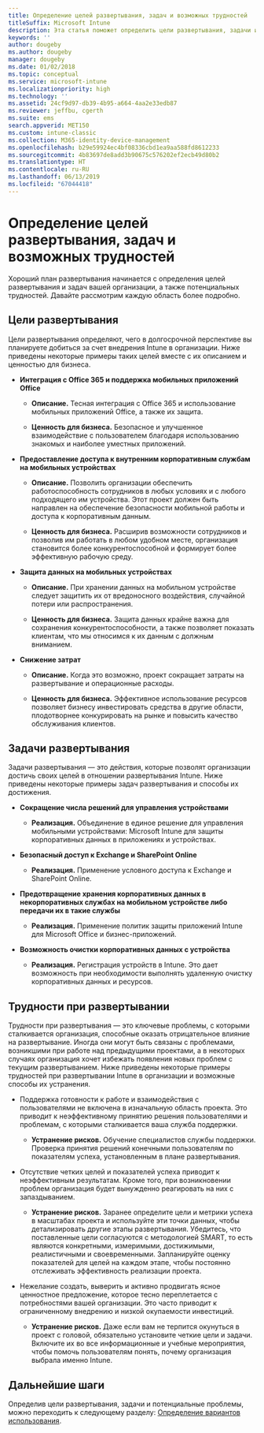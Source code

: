 ```yaml
---
title: Определение целей развертывания, задач и возможных трудностей
titleSuffix: Microsoft Intune
description: Эта статья поможет определить цели развертывания, задачи и возможные трудности для внедрения Microsoft Intune с использованием только облачной среды.
keywords: ''
author: dougeby
ms.author: dougeby
manager: dougeby
ms.date: 01/02/2018
ms.topic: conceptual
ms.service: microsoft-intune
ms.localizationpriority: high
ms.technology: ''
ms.assetid: 24cf9d97-db39-4b95-a664-4aa2e33edb87
ms.reviewer: jeffbu, cgerth
ms.suite: ems
search.appverid: MET150
ms.custom: intune-classic
ms.collection: M365-identity-device-management
ms.openlocfilehash: b29e59924ec4bf08336cbd1ea9aa588fd8612233
ms.sourcegitcommit: 4b83697de8add3b90675c576202ef2ecb49d80b2
ms.translationtype: HT
ms.contentlocale: ru-RU
ms.lasthandoff: 06/13/2019
ms.locfileid: "67044418"
---
```

# <a name="determine-deployment-goals-objectives-and-challenges"></a>Определение целей развертывания, задач и возможных трудностей

Хороший план развертывания начинается с определения целей развертывания и задач вашей организации, а также потенциальных трудностей. Давайте рассмотрим каждую область более подробно.

## <a name="deployment-goals"></a>Цели развертывания

Цели развертывания определяют, чего в долгосрочной перспективе вы планируете добиться за счет внедрения Intune в организации. Ниже приведены некоторые примеры таких целей вместе с их описанием и ценностью для бизнеса.

-   **Интеграция с Office 365 и поддержка мобильных приложений Office**

    -   **Описание.** Тесная интеграция с Office 365 и использование мобильных приложений Office, а также их защита.

    -   **Ценность для бизнеса.** Безопасное и улучшенное взаимодействие с пользователем благодаря использованию знакомых и наиболее уместных приложений.

-   **Предоставление доступа к внутренним корпоративным службам на мобильных устройствах**

    -   **Описание.** Позволить организации обеспечить работоспособность сотрудников в любых условиях и с любого подходящего им устройства. Этот проект должен быть направлен на обеспечение безопасности мобильной работы и доступа к корпоративным данным.

    -   **Ценность для бизнеса.** Расширив возможности сотрудников и позволив им работать в любом удобном месте, организация становится более конкурентоспособной и формирует более эффективную рабочую среду.

-   **Защита данных на мобильных устройствах**

    -   **Описание.** При хранении данных на мобильном устройстве следует защитить их от вредоносного воздействия, случайной потери или распространения.

    -   **Ценность для бизнеса.** Защита данных крайне важна для сохранения конкурентоспособности, а также позволяет показать клиентам, что мы относимся к их данным с должным вниманием.

-   **Снижение затрат**

    -   **Описание.** Когда это возможно, проект сокращает затраты на развертывание и операционные расходы.

    -    **Ценность для бизнеса.** Эффективное использование ресурсов позволяет бизнесу инвестировать средства в другие области, плодотворнее конкурировать на рынке и повысить качество обслуживания клиентов.

## <a name="deployment-objectives"></a>Задачи развертывания

Задачи развертывания — это действия, которые позволят организации достичь своих целей в отношении развертывания Intune. Ниже приведены некоторые примеры задач развертывания и способы их достижения.

-   **Сокращение числа решений для управления устройствами**

    -   **Реализация.** Объединение в единое решение для управления мобильными устройствами: Microsoft Intune для защиты корпоративных данных в приложениях и устройствах.

-   **Безопасный доступ к Exchange и SharePoint Online**

    -   **Реализация.** Применение условного доступа к Exchange и SharePoint Online.

-   **Предотвращение хранения корпоративных данных в некорпоративных службах на мобильном устройстве либо передачи их в такие службы**

    -   **Реализация.** Применение политик защиты приложений Intune для Microsoft Office и бизнес-приложений.

-   **Возможность очистки корпоративных данных с устройства**

    -   **Реализация.** Регистрация устройств в Intune. Это дает возможность при необходимости выполнять удаленную очистку корпоративных данных и ресурсов.

## <a name="deployment-challenges"></a>Трудности при развертывании

Трудности при развертывания — это ключевые проблемы, с которыми сталкивается организация, способные оказать отрицательное влияние на развертывание. Иногда они могут быть связаны с проблемами, возникшими при работе над предыдущими проектами, а в некоторых случаях организация хочет избежать появления новых проблем с текущим развертыванием. Ниже приведены некоторые примеры трудностей при развертывании Intune в организации и возможные способы их устранения.

-   Поддержка готовности к работе и взаимодействия с пользователями не включена в изначальную область проекта. Это приводит к неэффективному принятию решения пользователями и проблемам, с которыми сталкивается ваша служба поддержки.

    -   **Устранение рисков.** Обучение специалистов службы поддержки. Проверка принятия решений конечными пользователям по показателям успеха, установленным в плане развертывания.

-   Отсутствие четких целей и показателей успеха приводит к неэффективным результатам. Кроме того, при возникновении проблем организация будет вынужденно реагировать на них с запаздыванием.

    -   **Устранение рисков.** Заранее определите цели и метрики успеха в масштабах проекта и используйте эти точки данных, чтобы детализировать другие этапы развертывания. Убедитесь, что поставленные цели согласуются с методологией SMART, то есть являются конкретными, измеримыми, достижимыми, реалистичными и своевременными. Запланируйте оценку показателей для целей на каждом этапе, чтобы постоянно отслеживать эффективность реализации проекта.

-   Нежелание создать, выверить и активно продвигать ясное ценностное предложение, которое тесно переплетается с потребностями вашей организации. Это часто приводит к ограниченному внедрению и низкой окупаемости инвестиций.

    -   **Устранение рисков.** Даже если вам не терпится окунуться в проект с головой, обязательно установите четкие цели и задачи. Включите их во все информационные и учебные мероприятия, чтобы помочь пользователям понять, почему организация выбрала именно Intune.

## <a name="next-steps"></a>Дальнейшие шаги

Определив цели развертывания, задачи и потенциальные проблемы, можно переходить к следующему разделу: [Определение вариантов использования](planning-guide-scenarios.md).
